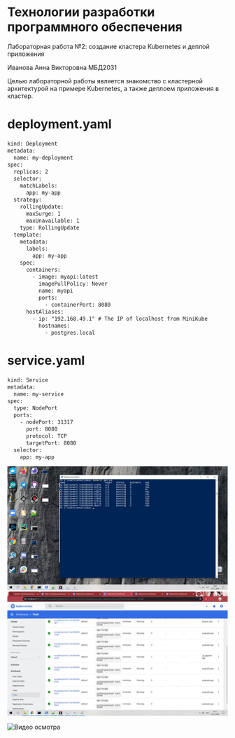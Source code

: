 # Технологии разработки программного обеспечения

Лабораторная работа №2: создание кластера Kubernetes и деплой приложения

Иванова Анна Викторовна МБД2031

Целью лабораторной работы является знакомство с кластерной архитектурой на примере Kubernetes, а также деплоем приложения в кластер.

# deployment.yaml
```apiVersion: apps/v1
kind: Deployment
metadata:
  name: my-deployment
spec:
  replicas: 2
  selector:
    matchLabels:
      app: my-app
  strategy:
    rollingUpdate:
      maxSurge: 1
      maxUnavailable: 1
    type: RollingUpdate
  template:
    metadata:
      labels:
        app: my-app
    spec:
      containers:
        - image: myapi:latest
          imagePullPolicy: Never
          name: myapi
          ports:
            - containerPort: 8080
      hostAliases:
        - ip: "192.168.49.1" # The IP of localhost from MiniKube
          hostnames:
            - postgres.local
```



# service.yaml
```apiVersion: v1
kind: Service
metadata:
  name: my-service
spec:
  type: NodePort
  ports:
    - nodePort: 31317
      port: 8080
      protocol: TCP
      targetPort: 8080
  selector:
    app: my-app
 ```
 
 ![Просматриваем поды](8.jpg)
 ![Осмотр подов в графическом интерфейсе](9.jpg)
 
 
 ![Видео осмотра](https://yadi.sk/i/m2yeaguSnvJoxw)
